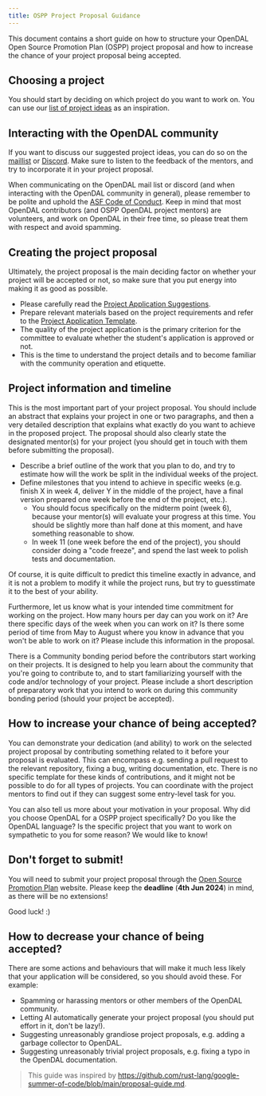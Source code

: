 ```yaml
---
title: OSPP Project Proposal Guidance
---
```


This document contains a short guide on how to structure your OpenDAL Open Source Promotion Plan (OSPP) project proposal and how to increase the chance of your project proposal being accepted.

## Choosing a project

You should start by deciding on which project do you want to work on. You can use our [list of project ideas](https://github.com/apache/opendal/issues/4554) as an inspiration.

## Interacting with the OpenDAL community

If you want to discuss our suggested project ideas, you can do so on the [maillist](mailto:dev@opendal.apache.org) or [Discord](https://opendal.apache.org/discord). Make sure to listen to the feedback of the mentors, and try to incorporate it in your project proposal.

When communicating on the OpenDAL mail list or discord (and when interacting with the OpenDAL community in general), please remember to be polite and uphold the [ASF Code of Conduct](https://www.apache.org/foundation/policies/conduct). Keep in mind that most OpenDAL contributors (and OSPP OpenDAL project mentors) are volunteers, and work on OpenDAL in their free time, so please treat them with respect and avoid spamming.

## Creating the project proposal

Ultimately, the project proposal is the main deciding factor on whether your project will be accepted or not, so make sure that you put energy into making it as good as possible.

- Please carefully read the [Project Application Suggestions](https://summer-ospp.ac.cn/help/en/proj_apply/).
- Prepare relevant materials based on the project requirements and refer to the [Project Application Template](https://summer-ospp.ac.cn/help/en/assets/Project-Application-Template.pdf).
- The quality of the project application is the primary criterion for the committee to evaluate whether the student's application is approved or not.
- This is the time to understand the project details and to become familiar with the community operation and etiquette.

## Project information and timeline

This is the most important part of your project proposal. You should include an abstract that explains your project in one or two paragraphs, and then a very detailed description that explains what exactly do you want to achieve in the proposed project. The proposal should also clearly state the designated mentor(s) for your project (you should get in touch with them before submitting the proposal).

- Describe a brief outline of the work that you plan to do, and try to estimate how will the work be split in the individual weeks of the project.
- Define milestones that you intend to achieve in specific weeks (e.g. finish X in week 4, deliver Y in the middle of the project, have a final version prepared one week before the end of the project, etc.).
    - You should focus specifically on the midterm point (week 6), because your mentor(s) will evaluate your progress at this time. You should be slightly more than half done at this moment, and have something reasonable to show.
    - In week 11 (one week before the end of the project), you should consider doing a "code freeze", and spend the last week to polish tests and documentation.

Of course, it is quite difficult to predict this timeline exactly in advance, and it is not a problem to modify it while the project runs, but try to guesstimate it to the best of your ability.

Furthermore, let us know what is your intended time commitment for working on the project. How many hours per day can you work on it? Are there specific days of the week when you can work on it? Is there some period of time from May to August where you know in advance that you won't be able to work on it? Please include this information in the proposal.
  
There is a Community bonding period before the contributors start working on their projects. It is designed to help you learn about the community that you're going to contribute to, and to start familiarizing yourself with the code and/or technology of your project. Please include a short description of preparatory work that you intend to work on during this community bonding period (should your project be accepted).

## How to increase your chance of being accepted?

You can demonstrate your dedication (and ability) to work on the selected project proposal by contributing something related to it before your proposal is evaluated. This can encompass e.g. sending a pull request to the relevant repository, fixing a bug, writing documentation, etc. There is no specific template for these kinds of contributions, and it might not be possible to do for all types of projects. You can coordinate with the project mentors to find out if they can suggest some entry-level task for you.

You can also tell us more about your motivation in your proposal. Why did you choose OpenDAL for a OSPP project specifically? Do you like the OpenDAL language? Is the specific project that you want to work on sympathetic to you for some reason? We would like to know!

## Don't forget to submit!

You will need to submit your project proposal through the [Open Source Promotion Plan](https://summer-ospp.ac.cn/) website. Please keep the **deadline** (**4th Jun 2024**) in mind, as there will be no extensions!

Good luck! :)

## How to decrease your chance of being accepted?

There are some actions and behaviours that will make it much less likely that your application will be considered, so you should avoid these. For example:

- Spamming or harassing mentors or other members of the OpenDAL community.
- Letting AI automatically generate your project proposal (you should put effort in it, don't be lazy!).
- Suggesting unreasonably grandiose project proposals, e.g. adding a garbage collector to OpenDAL.
- Suggesting unreasonably trivial project proposals, e.g. fixing a typo in the OpenDAL documentation.

> This guide was inspired by https://github.com/rust-lang/google-summer-of-code/blob/main/proposal-guide.md.
